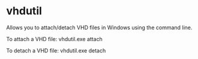 # vhdutil
Allows you to attach/detach VHD files in Windows using the command line.

To attach a VHD file:
vhdutil.exe attach <vhd file>

To detach a VHD file:
vhdutil.exe detach <vhd file>
